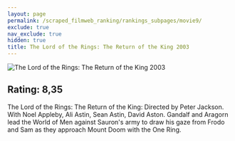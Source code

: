 ```yaml
---
layout: page
permalink: /scraped_filmweb_ranking/rankings_subpages/movie9/
exclude: true
nav_exclude: true
hidden: true
title: The Lord of the Rings: The Return of the King 2003
---
```


![The Lord of the Rings: The Return of the King 2003](https://fwcdn.pl/fpo/18/41/11841/7494142_1.7.webp)
    
## Rating: 8,35


The Lord of the Rings: The Return of the King: Directed by Peter Jackson. With Noel Appleby, Ali Astin, Sean Astin, David Aston. Gandalf and Aragorn lead the World of Men against Sauron's army to draw his gaze from Frodo and Sam as they approach Mount Doom with the One Ring.